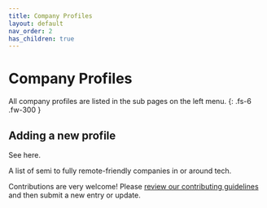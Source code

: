 ```yaml
---
title: Company Profiles
layout: default
nav_order: 2
has_children: true
---
```


# Company Profiles

All company profiles are listed in the sub pages on the left menu.
{: .fs-6 .fw-300 }

## Adding a new profile

See here. 

A list of semi to fully remote-friendly companies in or around tech.

Contributions are very welcome! Please [review our contributing guidelines](https://github.com/remoteintech/remote-jobs/tree/main/.github/CONTRIBUTING.md) and then submit a new entry or update.